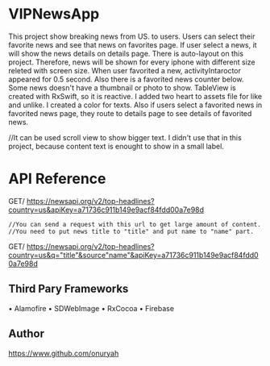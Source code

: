 # VIPNewsApp

This project show breaking news from US. to users.
Users can select their favorite news and see that news on favorites page.
If user select a news, it will show the news details on details page.
There is auto-layout on this project. Therefore, news will be shown for every iphone with different size releted with screen size.
When user favorited a new, activityIntaroctor appeared for 0.5 second. Also there is a favorited news counter below.
Some news doesn't have a thumbnail or photo to show.
TableView is created with RxSwift, so it is reactive.
I added two heart to assets file for like and unlike.
I created a color for texts.
Also if users select a favorited news in favorited news page, they route to details page to see details of favorited news.


//It can be used scroll view to show bigger text. I didn't use that in this project, because content text is enought to show in a small label.



# API Reference


GET/ https://newsapi.org/v2/top-headlines?country=us&apiKey=a71736c911b149e9acf84fdd00a7e98d


    //You can send a request with this url to get large amount of content.
    //You need to put news title to "title" and put name to "name" part.
GET/ https://newsapi.org/v2/top-headlines?country=us&q="title"&source"name"&apiKey=a71736c911b149e9acf84fdd00a7e98d



## Third Pary Frameworks

• Alamofire
• SDWebImage
• RxCocoa
• Firebase

## Author

https://www.github.com/onuryah






